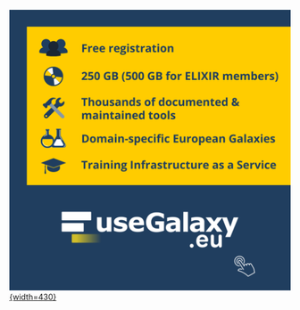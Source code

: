 <!-- Color palette: https://www.color-hex.com/color-palette/9983 -->

[![banner usegalaxy.eu](./eu_banner.png){width=430}](https://usegalaxy.eu)